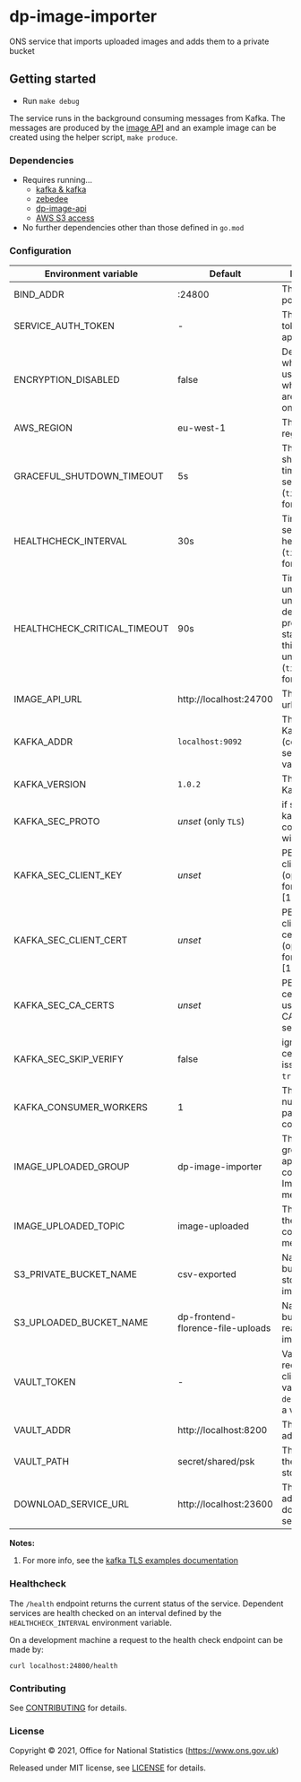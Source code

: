 # dp-image-importer

ONS service that imports uploaded images and adds them to a private bucket

## Getting started

* Run `make debug`

The service runs in the background consuming messages from Kafka. The messages are produced by the 
[image API](https://github.com/ONSdigital/dp-image-api) and an example image can be created using the helper script,
`make produce`.

### Dependencies

* Requires running…
  * [kafka & kafka](https://github.com/ONSdigital/dp/blob/master/guides/INSTALLING.md#prerequisites)
  * [zebedee](https://github.com/ONSdigital/zebedee)
  * [dp-image-api](https://github.com/ONSdigital/dp-image-api)
  * [AWS S3 access](https://github.com/ONSdigital/dp/blob/master/guides/AWS_CREDENTIALS.md)
* No further dependencies other than those defined in `go.mod`

### Configuration

| Environment variable         | Default                           | Description
| ---------------------------- | --------------------------------- | -----------
| BIND_ADDR                    | :24800                            | The host and port to bind to
| SERVICE_AUTH_TOKEN           | -                                 | The service token for this app
| ENCRYPTION_DISABLED          | false                             | Determines whether vault is used and whether files are encrypted on S3
| AWS_REGION                   | eu-west-1                         | The AWS region
| GRACEFUL_SHUTDOWN_TIMEOUT    | 5s                                | The graceful shutdown timeout in seconds (`time.Duration` format)
| HEALTHCHECK_INTERVAL         | 30s                               | Time between self-healthchecks (`time.Duration` format)
| HEALTHCHECK_CRITICAL_TIMEOUT | 90s                               | Time to wait until an unhealthy dependent propagates its state to make this app unhealthy (`time.Duration` format)
| IMAGE_API_URL                | http://localhost:24700            | The image api url
| KAFKA_ADDR                   | `localhost:9092`                  | The address of Kafka brokers (comma-separated values)
| KAFKA_VERSION                | `1.0.2`                           | The version of Kafka
| KAFKA_SEC_PROTO              | _unset_            (only `TLS`)   | if set to `TLS`, kafka connections will use TLS
| KAFKA_SEC_CLIENT_KEY         | _unset_                           | PEM [2] for the client key (optional, used for client auth) [1]
| KAFKA_SEC_CLIENT_CERT        | _unset_                           | PEM [2] for the client certificate (optional, used for client auth) [1]
| KAFKA_SEC_CA_CERTS           | _unset_                           | PEM [2] of CA cert chain if using private CA for the server cert [1]
| KAFKA_SEC_SKIP_VERIFY        | false                             | ignore server certificate issues if set to `true` [1]
| KAFKA_CONSUMER_WORKERS       | 1                                 | The maximum number of parallel kafka consumers
| IMAGE_UPLOADED_GROUP         | dp-image-importer                 | The consumer group this application to consume ImageUploaded messages
| IMAGE_UPLOADED_TOPIC         | image-uploaded                    | The name of the topic to consume messages from
| S3_PRIVATE_BUCKET_NAME       | csv-exported                      | Name of the S3 bucket used to store generated images
| S3_UPLOADED_BUCKET_NAME      | dp-frontend-florence-file-uploads | Name of the S3 bucket used to read original images from
| VAULT_TOKEN                  | -                                 | Vault token required for the client to talk to vault. (Use `make debug` to create a vault token)
| VAULT_ADDR                   | http://localhost:8200             | The vault address
| VAULT_PATH                   | secret/shared/psk                 | The path where the psks will be stored in vault
| DOWNLOAD_SERVICE_URL         | http://localhost:23600            | The public address of the download service

**Notes:**

1. For more info, see the [kafka TLS examples documentation](https://github.com/ONSdigital/dp-kafka/tree/main/examples#tls)

### Healthcheck

 The `/health` endpoint returns the current status of the service. Dependent services are health checked on an interval defined by the `HEALTHCHECK_INTERVAL` environment variable.

 On a development machine a request to the health check endpoint can be made by:

 `curl localhost:24800/health`

### Contributing

See [CONTRIBUTING](CONTRIBUTING.md) for details.

### License

Copyright © 2021, Office for National Statistics (https://www.ons.gov.uk)

Released under MIT license, see [LICENSE](LICENSE.md) for details.

